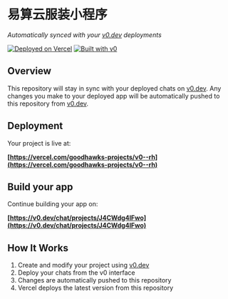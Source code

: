 # 易算云服装小程序

*Automatically synced with your [v0.dev](https://v0.dev) deployments*

[![Deployed on Vercel](https://img.shields.io/badge/Deployed%20on-Vercel-black?style=for-the-badge&logo=vercel)](https://vercel.com/goodhawks-projects/v0--rh)
[![Built with v0](https://img.shields.io/badge/Built%20with-v0.dev-black?style=for-the-badge)](https://v0.dev/chat/projects/J4CWdg4lFwo)

## Overview

This repository will stay in sync with your deployed chats on [v0.dev](https://v0.dev).
Any changes you make to your deployed app will be automatically pushed to this repository from [v0.dev](https://v0.dev).

## Deployment

Your project is live at:

**[https://vercel.com/goodhawks-projects/v0--rh](https://vercel.com/goodhawks-projects/v0--rh)**

## Build your app

Continue building your app on:

**[https://v0.dev/chat/projects/J4CWdg4lFwo](https://v0.dev/chat/projects/J4CWdg4lFwo)**

## How It Works

1. Create and modify your project using [v0.dev](https://v0.dev)
2. Deploy your chats from the v0 interface
3. Changes are automatically pushed to this repository
4. Vercel deploys the latest version from this repository